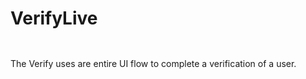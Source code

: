 # VerifyLive

> 

```kotlin
```

```java
```

The Verify uses are entire UI flow to complete a verification of a user.